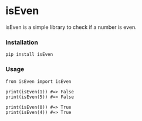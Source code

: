 # isEven

isEven is a simple library to check if a number is even.

### Installation

```
pip install isEven
```

### Usage

```
from isEven import isEven

print(isEven(1)) #=> False
print(isEven(5)) #=> False

print(isEven(0)) #=> True
print(isEven(4)) #=> True
```
